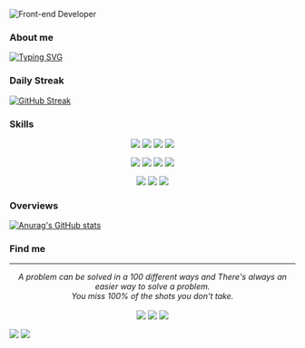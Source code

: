 
![Front-end Developer](https://i.postimg.cc/dV2dkVrP/banner.jpg)
### About me 
[![Typing SVG](https://readme-typing-svg.demolab.com?font=Fira+Code&weight=500&size=25&duration=4000&pause=900&random=false&width=435&lines=Hey!!+I+am+Abumahid+Islam+;I+am+a+Front-End+Web+Developer.+;My+deep+knowledge+in-;HTML%2C+CSS%2C+Javascript%2C+React%2C;Aslo+known+as+Next.js%2C+Node+Js%2C+;Express+js%2C+MongoDB%2C+FireBase)](https://git.io/typing-svg)


### Daily Streak
[![GitHub Streak](https://streak-stats.demolab.com?user=md-maruf-billa&theme=merko)](https://git.io/streak-stats)



### Skills
<p align="center">
<img src="https://github.com/mir-hussain/mir-hussain/blob/main/images/icons/HTML.png"/>
<img src="https://github.com/mir-hussain/mir-hussain/blob/main/images/icons/css.png"/>
<img src="https://github.com/mir-hussain/mir-hussain/blob/main/images/icons/JavaScript.png"/>
<img src="https://github.com/mir-hussain/mir-hussain/blob/main/images/icons/python.png"/>
</p>
<p align="center">
<img src="https://github.com/mir-hussain/mir-hussain/blob/main/images/icons/react.png"/>

<img src="https://github.com/mir-hussain/mir-hussain/blob/main/images/icons/tailwind.png"/>
<img src="https://github.com/mir-hussain/mir-hussain/blob/main/images/icons/Bootsrap.png"/>
<img src="https://github.com/mir-hussain/mir-hussain/blob/main/images/icons/firebase.png"/>
</p>
<p align="center">
<img src="https://github.com/mir-hussain/mir-hussain/blob/main/images/icons/node.png"/>
<img src="https://github.com/mir-hussain/mir-hussain/blob/main/images/icons/express.png"/>
<img src="https://github.com/mir-hussain/mir-hussain/blob/main/images/icons/mongo.png"/>
</p>

### Overviews

[![Anurag's GitHub stats](https://github-readme-stats.vercel.app/api?username=md-maruf-billa)](https://github.com/anuraghazra/github-readme-stats)


### Find me

<hr>
<p align="center">
   <i>A problem can be solved in a 100 different ways and There's always an easier way to solve a problem.</i>
   <br>
   <i>You miss 100% of the shots you don't take.</i>
   <br>
<br>
<a target="_blank" href=""><img src="https://img.shields.io/badge/-WEB-FF4088?style=for-the-badge&logo=Hugo&logoColor=white"></img></a>	
<a target="_blank" href="https://www.linkedin.com/in/md-abu-mahid-islam/"><img src="https://img.shields.io/badge/-LinkedIn-0077B5?style=for-the-badge&logo=Linkedin&logoColor=white"></img></a>
<a target="_blank" href="mailto:dev.abumahid@gmail.com"><img src="https://img.shields.io/badge/-Gmail-D14836?style=for-the-badge&logo=Gmail&logoColor=white"></img></a>

<a target="_blank" href="https://medium.com/@mdaabumahidislam"><img src="https://img.shields.io/badge/-Medium-12100E?style=for-the-badge&logo=Medium&logoColor=white"></img></a>
<a target="_blank" href="https://x.com/Abumahidislam"><img src="https://img.shields.io/badge/-Twitter-1DA1F2?style=for-the-badge&logo=Twitter&logoColor=white"></img></a>

<br>
</p>      
